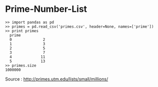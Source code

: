 # Prime-Number-List

    >> import pandas as pd
    >> primes = pd.read_csv('primes.csv', header=None, names=['prime'])
    >> print primes
      prime
      0              2
      1              3
      2              5
      3              7
      4             11
      5             13
    >> primes.size
    1000000

Source : http://primes.utm.edu/lists/small/millions/
